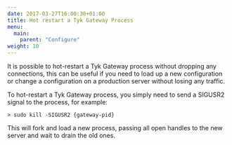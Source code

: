 ```yaml
---
date: 2017-03-27T16:00:30+01:00
title: Hot restart a Tyk Gateway Process
menu:
  main:
    parent: "Configure"
weight: 10 
---
```


It is possible to hot-restart a Tyk Gateway process without dropping any connections, this can be useful if you need to load up a new configuration or change a configuration on a production server without losing any traffic.

To hot-restart a Tyk Gateway process, you simply need to send a SIGUSR2 signal to the process, for example:

```{.copyWrapper}
> sudo kill -SIGUSR2 {gateway-pid}
```

This will fork and load a new process, passing all open handles to the new server and wait to drain the old ones.